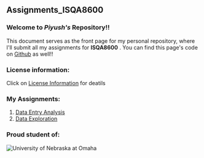 ## Assignments_ISQA8600
### Welcome to _Piyush's_ Repository!!
This document serves as the front page for my personal repository, where I'll submit all my assignments for **ISQA8600** . You can find this page's code on [Github](https://github.com/pbasia/Assignments_ISQA8600/edit/main/README.md) as well!!
### License information:
Click on [License Information](https://github.com/pbasia/Assignments_ISQA8600/blob/main/LICENSE) for deatils

### My Assignments:
1. [Data Entry Analysis](https://github.com/pbasia/Assignments_ISQA8600/blob/main/README.md)
2. [Data Exploration](https://github.com/pbasia/Assignments_ISQA8600/blob/main/Data%20Exploration/Data_Exploration_Assignment.md)
### Proud student of:
![University of Nebraska at Omaha](https://upload.wikimedia.org/wikipedia/commons/thumb/0/01/Uno-logo1.jpg/640px-Uno-logo1.jpg)
